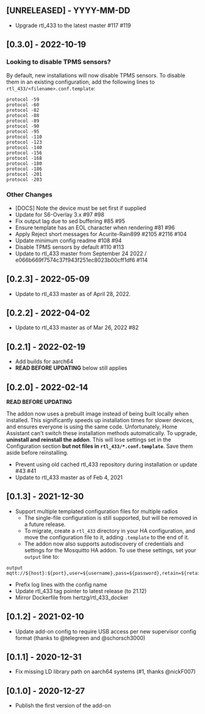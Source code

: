 ## [UNRELEASED] - YYYY-MM-DD

* Upgrade rtl_433 to the latest master #117 #119

## [0.3.0] - 2022-10-19

### Looking to disable TPMS sensors?

By default, new installations will now disable TPMS sensors. To disable them in
an existing configuration, add the following lines to `rtl_433/<filename>.conf.template`:

```
protocol -59
protocol -60
protocol -82
protocol -88
protocol -89
protocol -90
protocol -95
protocol -110
protocol -123
protocol -140
protocol -156
protocol -168
protocol -180
protocol -186
protocol -201
protocol -203
```

### Other Changes

- [DOCS] Note the device must be set first if supplied
- Update for S6-Overlay 3.x #97 #98
- Fix output lag due to sed buffering #85 #95
- Ensure template has an EOL character when rendering #81 #96
- Apply Reject short messages for Acurite-Rain899 #2105 #2116 #104
- Update minimum config readme #108 #94
- Disable TPMS sensors by default #110 #113
- Update to rtl_433 master from September 24 2022 / e066b669f7574c37f943f251ec8023b00cff1df6 #114

## [0.2.3] - 2022-05-09

- Update to rtl_433 master as of April 28, 2022.

## [0.2.2] - 2022-04-02

- Update to rtl_433 master as of Mar 26, 2022 #82

## [0.2.1] - 2022-02-19

- Add builds for aarch64
- **READ BEFORE UPDATING** below still applies

## [0.2.0] - 2022-02-14

**READ BEFORE UPDATING**

The addon now uses a prebuilt image instead of being built locally when installed. This significantly speeds up installation times for slower devices, and ensures everyone is using the same code. Unfortunately, Home Assistant can't switch these installation methods automatically. To upgrade, **uninstall and reinstall the addon**. This will lose settings set in the Configuration section **but not files in `rtl_433/*.conf.template`**. Save them aside before reinstalling.

- Prevent using old cached rtl_433 repository during installation or update #43 #41
- Update to rtl_433 master as of Feb 4, 2021

## [0.1.3] - 2021-12-30

- Support multiple templated configuration files for multiple radios
  - The single-file configuration is still supported, but will be removed in a future release.
  - To migrate, create a `rtl_433` directory in your HA configuration, and move the configuration file to it, adding `.template` to the end of it.
  - The addon now also supports autodiscovery of credentials and settings for the Mosquitto HA addon. To use these settings, set your `output` line to:

```
output mqtt://${host}:${port},user=${username},pass=${password},retain=${retain}
```

- Prefix log lines with the config name
- Update rtl_433 tag pointer to latest release (to 21.12)
- Mirror Dockerfile from hertzg/rtl_433_docker

## [0.1.2] - 2021-02-10

- Update add-on config to require USB access per new supervisor config format (thanks to @telegreen and @schorsch3000)

## [0.1.1] - 2020-12-31

- Fix missing LD library path on aarch64 systems (#1, thanks @nickF007)

## [0.1.0] - 2020-12-27

- Publish the first version of the add-on
